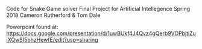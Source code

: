 Code for Snake Game solver Final Project for Artificial Intellegence Spring 2018 Cameron Rutherford & Tom Dale

Powerpoint found at: https://docs.google.com/presentation/d/1uwBUkf4J4Qvz4gQerb9VOPbjtiZuiXQwSI5bhzHewfE/edit?usp=sharing
